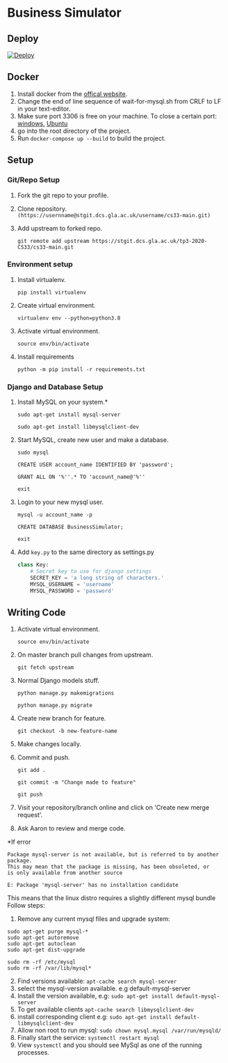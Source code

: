 # Business Simulator

## Deploy

[![Deploy](https://www.herokucdn.com/deploy/button.svg)](https://heroku.com/deploy?template=https://github.com/Young-Enterprise-Scotland/Business-Simulator)

## Docker

1. Install docker from the [offical website](https://www.docker.com/).
2. Change the end of line sequence of wait-for-mysql.sh from CRLF to LF in your text-editor.
3. Make sure port 3306 is free on your machine. To close a certain port: [windows](https://madvens.wordpress.com/2012/06/02/how-to-free-a-port-on-windows/), [Ubuntu](https://stackoverflow.com/a/30753172)
4. go into the root directory of the project.
5. Run `docker-compose up --build` to build the project.

## Setup

### Git/Repo Setup

1. Fork the git repo to your profile.

2. Clone repository.
    `(https://usernname@stgit.dcs.gla.ac.uk/username/cs33-main.git)`

3. Add upstream to forked repo.

    `git remote add upstream https://stgit.dcs.gla.ac.uk/tp3-2020-CS33/cs33-main.git`

### Environment setup

1. Install virtualenv.

    `pip install virtualenv`
2. Create virtual environment.

    `virtualenv env --python=python3.8`
3. Activate virtual environment.

    `source env/bin/activate`
4. Install requirements

    `python -m pip install -r requirements.txt`

### Django and Database Setup

1. Install MySQL on your system.*

    `sudo apt-get install mysql-server`

    `sudo apt-get install libmysqlclient-dev`
2. Start MySQL, create new user and make a database.

    `sudo mysql`

    `CREATE USER account_name IDENTIFIED BY 'password';`

    ```GRANT ALL ON '%''.* TO 'account_name@'%'' ```

    `exit`
3. Login to your new mysql user.

    `mysql -u account_name -p`

    `CREATE DATABASE BusinessSimulator;`

    `exit`
4. Add `key.py` to the same directory as settings.py

    ```py
    class Key:
        # Secret key to use for django settings
        SECRET_KEY = 'a long string of characters.'
        MYSQL_USERNAME = 'username'
        MYSQL_PASSWORD = 'password'
    ```

## Writing Code

1. Activate virtual environment.

    `source env/bin/activate`
2. On master branch pull changes from upstream.

    `git fetch upstream`
3. Normal Django models stuff.

    `python manage.py makemigrations`

    `python manage.py migrate`

4. Create new branch for feature.

   `git checkout -b new-feature-name`
5. Make changes locally.
6. Commit and push.

    `git add .`

    `git commit -m "Change made to feature"`

    `git push`
7. Visit your repository/branch online and click on 'Create new merge request'.
8. Ask Aaron to review and merge code.


\*If error
```
Package mysql-server is not available, but is referred to by another package.
This may mean that the package is missing, has been obsoleted, or
is only available from another source

E: Package 'mysql-server' has no installation candidate
```
This means that the linux distro requires a slightly different mysql bundle
Follow steps:
1. Remove any current mysql files and upgrade system: 
``` 
sudo apt-get purge mysql-*
sudo apt-get autoremove
sudo apt-get autoclean
sudo apt-get dist-upgrade

sudo rm -rf /etc/mysql
sudo rm -rf /var/lib/mysql*
```
2. Find versions available: `apt-cache search mysql-server`
3. select the mysql-version available. e.g default-mysql-server
4. Install the version available, e.g: `sudo apt-get install default-mysql-server`
5. To get available clients `apt-cache search libmysqlclient-dev`
6. install corresponding client e.g: `sudo apt-get install default-libmysqlclient-dev`
7. Allow non root to run mysql: `sudo chown mysql.mysql /var/run/mysqld/`
8. Finally start the service: `systemctl restart mysql`
9. View `systemctl` and you should see MySql as one of the running processes.  


